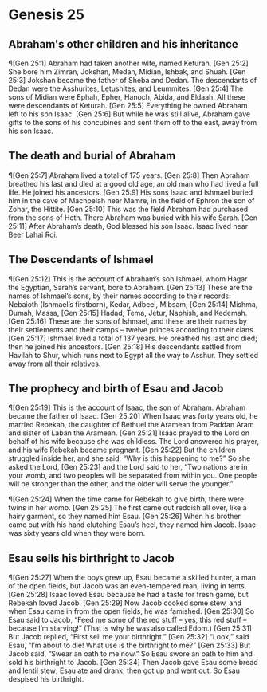 # Genesis 25

## Abraham's other children and his inheritance
¶[Gen 25:1] Abraham had taken another wife, named Keturah.
[Gen 25:2] She bore him Zimran, Jokshan, Medan, Midian, Ishbak, and Shuah.
[Gen 25:3] Jokshan became the father of Sheba and Dedan. The descendants of Dedan were the Asshurites, Letushites, and Leummites.
[Gen 25:4] The sons of Midian were Ephah, Epher, Hanoch, Abida, and Eldaah. All these were descendants of Keturah.
[Gen 25:5] Everything he owned Abraham left to his son Isaac.
[Gen 25:6] But while he was still alive, Abraham gave gifts to the sons of his concubines and sent them off to the east, away from his son Isaac.

## The death and burial of Abraham
¶[Gen 25:7] Abraham lived a total of 175 years.
[Gen 25:8] Then Abraham breathed his last and died at a good old age, an old man who had lived a full life. He joined his ancestors.
[Gen 25:9] His sons Isaac and Ishmael buried him in the cave of Machpelah near Mamre, in the field of Ephron the son of Zohar, the Hittite.
[Gen 25:10] This was the field Abraham had purchased from the sons of Heth. There Abraham was buried with his wife Sarah.
[Gen 25:11] After Abraham’s death, God blessed his son Isaac. Isaac lived near Beer Lahai Roi.

## The Descendants of Ishmael
¶[Gen 25:12] This is the account of Abraham’s son Ishmael, whom Hagar the Egyptian, Sarah’s servant, bore to Abraham.
[Gen 25:13] These are the names of Ishmael’s sons, by their names according to their records: Nebaioth (Ishmael’s firstborn), Kedar, Adbeel, Mibsam,
[Gen 25:14] Mishma, Dumah, Massa,
[Gen 25:15] Hadad, Tema, Jetur, Naphish, and Kedemah.
[Gen 25:16] These are the sons of Ishmael, and these are their names by their settlements and their camps – twelve princes according to their clans.
[Gen 25:17] Ishmael lived a total of 137 years. He breathed his last and died; then he joined his ancestors.
[Gen 25:18] His descendants settled from Havilah to Shur, which runs next to Egypt all the way to Asshur. They settled away from all their relatives.

## The prophecy and birth of Esau and Jacob
¶[Gen 25:19] This is the account of Isaac, the son of Abraham. Abraham became the father of Isaac.
[Gen 25:20] When Isaac was forty years old, he married Rebekah, the daughter of Bethuel the Aramean from Paddan Aram and sister of Laban the Aramean.
[Gen 25:21] Isaac prayed to the Lord on behalf of his wife because she was childless. The Lord answered his prayer, and his wife Rebekah became pregnant.
[Gen 25:22] But the children struggled inside her, and she said, “Why is this happening to me?” So she asked the Lord,
[Gen 25:23] and the Lord said to her, “Two nations are in your womb, and two peoples will be separated from within you. One people will be stronger than the other, and the older will serve the younger.”

¶[Gen 25:24] When the time came for Rebekah to give birth, there were twins in her womb.
[Gen 25:25] The first came out reddish all over, like a hairy garment, so they named him Esau.
[Gen 25:26] When his brother came out with his hand clutching Esau’s heel, they named him Jacob. Isaac was sixty years old when they were born.

## Esau sells his birthright to Jacob
¶[Gen 25:27] When the boys grew up, Esau became a skilled hunter, a man of the open fields, but Jacob was an even-tempered man, living in tents.
[Gen 25:28] Isaac loved Esau because he had a taste for fresh game, but Rebekah loved Jacob.
[Gen 25:29] Now Jacob cooked some stew, and when Esau came in from the open fields, he was famished.
[Gen 25:30] So Esau said to Jacob, “Feed me some of the red stuff – yes, this red stuff – because I’m starving!” (That is why he was also called Edom.)
[Gen 25:31] But Jacob replied, “First sell me your birthright.”
[Gen 25:32] “Look,” said Esau, “I’m about to die! What use is the birthright to me?”
[Gen 25:33] But Jacob said, “Swear an oath to me now.” So Esau swore an oath to him and sold his birthright to Jacob.
[Gen 25:34] Then Jacob gave Esau some bread and lentil stew; Esau ate and drank, then got up and went out. So Esau despised his birthright.
